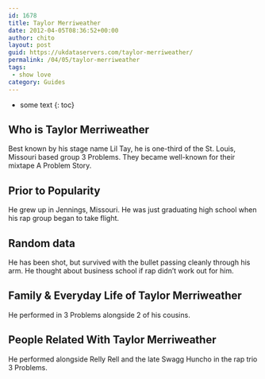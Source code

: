 ```yaml
---
id: 1678
title: Taylor Merriweather
date: 2012-04-05T08:36:52+00:00
author: chito
layout: post
guid: https://ukdataservers.com/taylor-merriweather/
permalink: /04/05/taylor-merriweather
tags:
 - show love
category: Guides
---
```


* some text
{: toc}
          
          
## Who is  Taylor Merriweather
                  
                  
                  
Best known by his stage name Lil Tay, he is one-third of the St. Louis, Missouri based group 3 Problems. They became well-known for their mixtape A Problem Story. 
                  
                
                
                
## Prior to Popularity 
                  
                  
                  
He grew up in Jennings, Missouri. He was just graduating high school when his rap group began to take flight. 
                  
                
                
                
## Random data 
                  
                  
                  
He has been shot, but survived with the bullet passing cleanly through his arm. He thought about business school if rap didn&#8217;t work out for him. 
                  
                
                
                
## Family & Everyday Life of Taylor Merriweather
                  
                  
                  
He performed in 3 Problems alongside 2 of his cousins. 
                  
                
                
                
## People Related With  Taylor Merriweather
                  
                  
                  
He performed alongside Relly Rell and the late Swagg Huncho in the rap trio 3 Problems. 
                  
                
              
            
          
          
          
    
    
  
